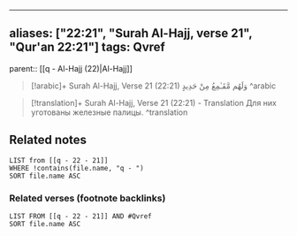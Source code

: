 
---
aliases: ["22:21", "Surah Al-Hajj, verse 21", "Qur'an 22:21"]
tags: Qvref
---

parent:: [[q - Al-Hajj (22)|Al-Hajj]]

> [!arabic]+ Surah Al-Hajj, Verse 21 (22:21)
> <span class="quran-arabic">وَلَهُم مَّقَـٰمِعُ مِنْ حَدِيدٍ</span>
^arabic

> [!translation]+ Surah Al-Hajj, Verse 21 (22:21) - Translation
> Для них уготованы железные палицы.
^translation



## Related notes
```dataview
LIST from [[q - 22 - 21]]
WHERE !contains(file.name, "q - ")
SORT file.name ASC
```

### Related verses (footnote backlinks)
```dataview
LIST FROM [[q - 22 - 21]] AND #Qvref
SORT file.name ASC
```

